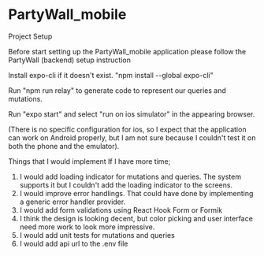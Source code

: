 # PartyWall_mobile


Project Setup

Before start setting up the PartyWall_mobile application please follow the PartyWall (backend) setup instruction 

Install expo-cli if it doesn't exist. "npm install --global expo-cli"

Run "npm run relay" to generate code to represent our queries and mutations.

Run "expo start" and select "run on ios simulator" in the appearing browser.

(There is no specific configuration for ios, so I expect that the application can work on Android properly,
but I am not sure because I couldn't test it on both the phone and the emulator).

Things that I would implement If I have more time;

1) I would add loading indicator for mutations and queries. The system supports it but I couldn't add the loading indicator to the screens.
2) I would improve error handlings. That could have done by implementing a generic error handler provider.
3) I would add form validations using React Hook Form or Formik
4) I think the design is looking decent, but color picking and user interface need more work to look more impressive.
5) I would add unit tests for mutations and queries
6) I would add api url to the .env file 
